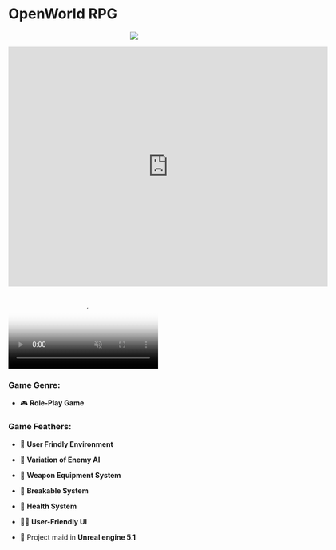 # OpenWorld RPG

<p align="center"> <img src="https://github.com/user-attachments/assets/4439b1e6-5275-4feb-8d83-270910e861e7"> </p>

<iframe width="640" height="480" src="https://cdn.artstation.com/p/video_sources/001/845/797/openland-final.mp4" frameborder="0" allowfullscreen></iframe>

<video autoplay="" class="vjs-tech" controlslist="nodownload" id="video_html5_api" loop="" muted="muted" playsinline="playsinline" poster="https://cdn.artstation.com/p/thumbnails/001/794/387/thumb.jpg" tabindex="-1" preload="auto"><source media="(min-width: 0px)" src="https://cdn.artstation.com/p/video_sources/001/845/797/openland-final.mp4" type="video/mp4"></video>


<h3 align="left">Game Genre:</h3>

- 🎮 **Role-Play Game**

<h3 align="left">Game Feathers:</h3>

- 🌱 **User Frindly Environment**

- 🤖 **Variation of Enemy AI**

- 🤺 **Weapon Equipment System**

- 🧩 **Breakable System**

- 💖 **Health System**

- 👨‍💻 **User-Friendly UI**

- 💬 Project maid in **Unreal engine 5.1**

